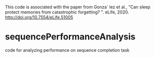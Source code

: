 This code is associated with the paper from Gonza´ lez et al., "Can sleep protect memories from
catastrophic forgetting?
". eLife, 2020. http://doi.org/10.7554/eLife.51005

# sequencePerformanceAnalysis
code for analyzing performance on sequence completion task
